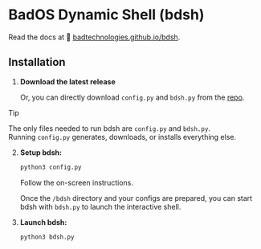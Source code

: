 # BadOS Dynamic Shell (bdsh)

Read the docs at 🔗 [badtechnologies.github.io/bdsh](https://badtechnologies.github.io/bdsh).

## Installation

1. **Download the latest release**

    Or, you can directly download `config.py` and `bdsh.py` from the [repo](https://github.com/badtechnologies/bdsh).

> [!TIP]
> The only files needed to run bdsh are `config.py` and `bdsh.py`.<br>
> Running `config.py` generates, downloads, or installs everything else.

2. **Setup bdsh:**

    ```sh
    python3 config.py
    ```

    Follow the on-screen instructions.

    Once the `/bdsh` directory and your configs are prepared, you can start bdsh with `bdsh.py` to launch the interactive shell.

3. **Launch bdsh:**

    ```sh
    python3 bdsh.py
    ```

